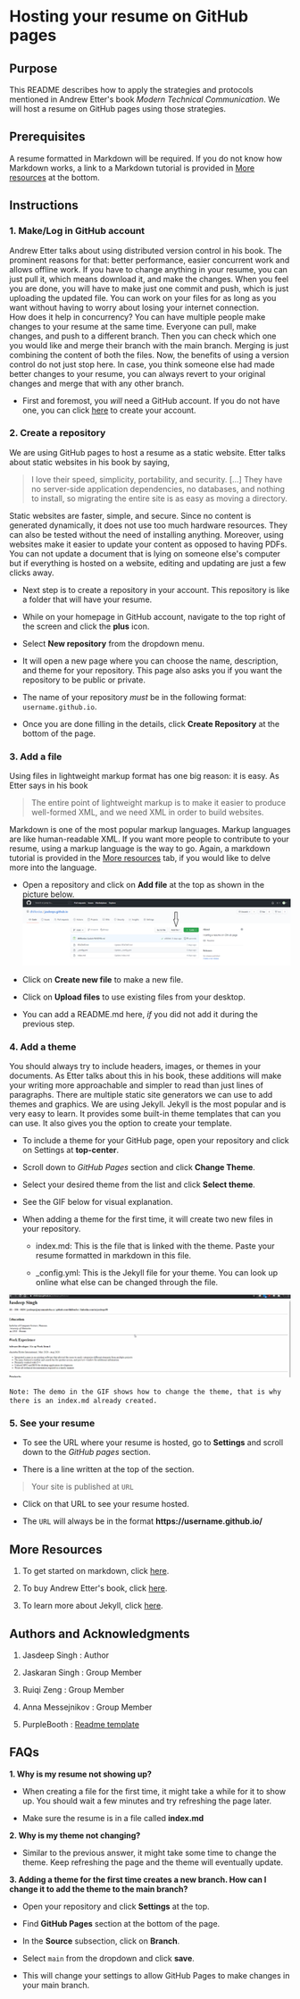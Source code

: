 # Hosting your resume on GitHub pages

## Purpose
This README describes how to apply the strategies and protocols mentioned in Andrew Etter's book *Modern Technical Communication*. We will host a resume on GitHub pages using those strategies.

## Prerequisites
A resume formatted in Markdown will be required. If you do not know how Markdown works, a link to a Markdown tutorial is provided in [More resources](https://github.com/dhillonJas/dhillonJas.github.io#more-resources) at the bottom.

## Instructions
### 1. Make/Log in GitHub account
  Andrew Etter talks about using distributed version control in his book. The prominent reasons for that: better performance, easier concurrent work and allows offline work. If you have to change anything in your resume, you can just pull it, which means download it, and make the changes. When you feel you are done, you will have to make just one commit and push, which is just uploading the updated file. You can work on your files for as long as you want without having to worry about losing your internet connection.   
  How does it help in concurrency? You can have multiple people make changes to your resume at the same time. Everyone can pull, make changes, and push to a different branch. Then you can check which one you would like and merge their branch with the main branch. Merging is just combining the content of both the files. Now, the benefits of using a version control do not just stop here. In case, you think someone else had made better changes to your resume, you can always revert to your original changes and merge that with any other branch.

* First and foremost, you *will* need a GitHub account. If you do not have one, you can click [here](https://github.com/) to create your account.
  
### 2. Create a repository
We are using GitHub pages to host a resume as a static website. Etter talks about static websites in his book by saying,   
> I love their speed, simplicity, portability, and security. [...] They have no server-side application dependencies, no databases, and nothing to install, so migrating the entire site is as easy as moving a directory.   

Static websites are faster, simple, and secure. Since no content is generated dynamically, it does not use too much hardware resources. They can also be tested without the need of installing anything. Moreover, using websites make it easier to update your content as opposed to having PDFs. You can not update a document that is lying on someone else's computer but if everything is hosted on a website, editing and updating are just a few clicks away. 
  * Next step is to create a repository in your account. This repository is like a folder that will have your resume.
  
  * While on your homepage in GitHub account, navigate to the top right of the screen and click the **plus** icon. 
  
  * Select **New repository** from the dropdown menu. 
  
  * It will open a new page where you can choose the name, description, and theme for your repository. This page also asks you if you want the repository to be public or private.
  
  * The name of your repository *must* be in the following format: `username.github.io`.
  
  * Once you are done filling in the details, click **Create Repository** at the bottom of the page.  
  
### 3. Add a file  
  Using files in lightweight markup format has one big reason: it is easy. As Etter says in his book
  > The entire point of lightweight markup is to make it easier to produce well-formed XML, and we need XML in order to build websites.   
  
  Markdown is one of the most popular markup languages. Markup languages are like human-readable XML. If you want more people to contribute to your resume, using a markup language is the way to go. Again, a markdown tutorial is provided in the [More resources](https://github.com/dhillonJas/dhillonJas.github.io#more-resources) tab, if you would like to delve more into the language.
  
  * Open a repository and click on **Add file** at the top as shown in the picture below.
    ![Add a file](addfile.png)
    
  * Click on **Create new file** to make a new file.
  
  * Click on **Upload files** to use existing files from your desktop.
  
  * You can add a README.md here, *if* you did not add it during the previous step.
  
  
### 4. Add a theme   
You should always try to include headers, images, or themes in your documents. As Etter talks about this in his book, these additions will make your writing more approachable and simpler to read than just lines of paragraphs. There are multiple static site generators we can use to add themes and graphics. We are using Jekyll. Jekyll is the most popular and is very easy to learn. It provides some built-in theme templates that can you can use. It also gives you the option to create your template.  

  * To include a theme for your GitHub page, open your repository and click on Settings at **top-center**. 
  
  * Scroll down to *GitHub Pages* section and click **Change Theme**.
  
  * Select your desired theme from the list and click **Select theme**.
  
  * See the GIF below for visual explanation.
  
  * When adding a theme for the first time, it will create two new files in your repository.  
     * index.md: This is the file that is linked with the theme. Paste your resume formatted in markdown in this file.
     
     * _config.yml: This is the Jekyll file for your theme. You can look up online what else can be changed through the file.    
     
   ![Theme](theme.gif)
     
    Note: The demo in the GIF shows how to change the theme, that is why there is an index.md already created.

### 5. See your resume
  * To see the URL where your resume is hosted, go to **Settings** and scroll down to the *GitHub pages* section.
  
  * There is a line written at the top of the section.   
  
  >Your site is published at `URL`
  
  * Click on that URL to see your resume hosted.
  
  * The `URL` will always be in the format **https<nolink>://username.github.io/**

## More Resources
1. To get started on markdown, click [here](https://www.markdownguide.org/basic-syntax/).

2. To buy Andrew Etter's book, click [here](https://www.amazon.ca/Modern-Technical-Writing-Introduction-Documentation-ebook/dp/B01A2QL9SS).

3. To learn more about Jekyll, click [here](https://jekyllrb.com/).

## Authors and Acknowledgments
1. Jasdeep Singh : Author

2. Jaskaran Singh : Group Member

3. Ruiqi Zeng : Group Member

4. Anna Messejnikov : Group Member

5. PurpleBooth : [Readme template](https://github.com/PurpleBooth/a-good-readme-template)

## FAQs
**1. Why is my resume not showing up?**  
 * When creating a file for the first time, it might take a while for it to show up. You should wait a few minutes and try refreshing the page later.
 
 * Make sure the resume is in a file called **index.md**

**2. Why is my theme not changing?**  
 * Similar to the previous answer, it might take some time to change the theme. Keep refreshing the page and the theme will eventually update.
 
**3. Adding a theme for the first time creates a new branch. How can I change it to add the theme to the main branch?**  
  * Open your repository and click **Settings** at the top.
  
  * Find **GitHub Pages** section at the bottom of the page.
  
  * In the **Source** subsection, click on **Branch**.
  
  * Select `main` from the dropdown and click **save**.
  
  * This will change your settings to allow GitHub Pages to make changes in your main branch.
